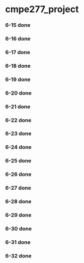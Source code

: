 # cmpe277_project

### 6-15 done
### 6-16 done
### 6-17 done
### 6-18 done
### 6-19 done
### 6-20 done
### 6-21 done
### 6-22 done
### 6-23 done
### 6-24 done
### 6-25 done
### 6-26 done
### 6-27 done
### 6-28 done
### 6-29 done
### 6-30 done
### 6-31 done
### 6-32 done

